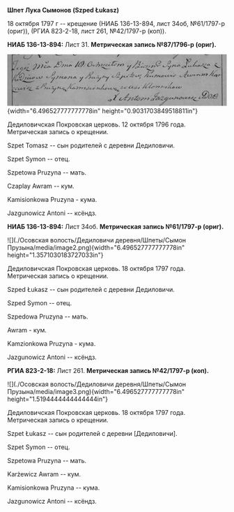 **Шпет Лука Сымонов (Szped Łukasz)**

18 октября 1797 г -- крещение (НИАБ 136-13-894, лист 34об, №61/1797-р
(ориг)), (РГИА 823-2-18, лист 261, №42/1797-р (коп)).

**НИАБ 136-13-894:** Лист 31. **Метрическая запись №87/1796-р (ориг).**

![](./media/2d79dbea6324d4da13ae038007cc0560313ea48d.png){width="6.496527777777778in"
height="0.9031703849518811in"}

Дедиловичская Покровская церковь. 12 октября 1796 года. Метрическая
запись о крещении.

Szpet Tomasz -- сын родителей с деревни Дедиловичи.

Szpet Symon -- отец.

Szpetowa Pruzyna -- мать.

Czaplay Awram -- кум.

Kamisionkowa Pruzyna - кума.

Jazgunowicz Antoni -- ксёндз.

**НИАБ 136-13-894:** Лист 34об. **Метрическая запись №61/1797-р
(ориг).**

![](./Осовская волость/Дедиловичи деревня/Шпеты/Сымон Прузына/media/image2.png){width="6.496527777777778in"
height="1.3571030183727033in"}

Дедиловичская Покровская церковь. 18 октября 1797 года. Метрическая
запись о крещении.

Szped Łukasz -- сын родителей с деревни Дедиловичи.

Szped Symon -- отец.

Szpedowa Pruzyna -- мать.

Awram - кум.

Kamzionkowa Pruzyna - кума.

Jazgunowicz Antoni -- ксёндз.

**РГИА 823-2-18:** Лист 261. **Метрическая запись №42/1797-р (коп).**

![](./Осовская волость/Дедиловичи деревня/Шпеты/Сымон Прузына/media/image3.png){width="6.496527777777778in"
height="1.5194444444444444in"}

Дедиловичская Покровская церковь. 18 октября 1797 года. Метрическая
запись о крещении.

Szpet Łukasz -- сын родителей с деревни \[Дедиловичи\].

Szpet Symon -- отец.

Szpetowa Pruzyna -- мать.

Karżewicz Awram -- кум.

Kamisionkowa Pruzyna -- кума.

Jazgunowicz Antoni -- ксёндз.

